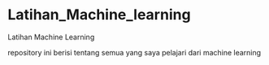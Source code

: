 # Latihan_Machine_learning
Latihan Machine Learning

repository ini berisi tentang semua yang saya pelajari dari machine learning
